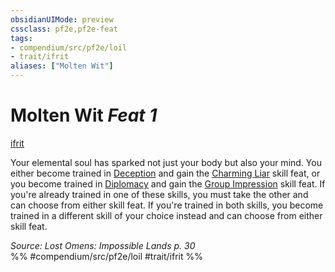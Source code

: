 ```yaml
---
obsidianUIMode: preview
cssclass: pf2e,pf2e-feat
tags:
- compendium/src/pf2e/loil
- trait/ifrit
aliases: ["Molten Wit"]
---
```

# Molten Wit  *Feat 1*  
[ifrit](/rules/traits/ifrit-b2.md)  


Your elemental soul has sparked not just your body but also your mind. You either become trained in [Deception](/compendium/skills.md#Deception) and gain the [Charming Liar](/compendium/feats/charming-liar.md) skill feat, or you become trained in [Diplomacy](/compendium/skills.md#Diplomacy) and gain the [Group Impression](/compendium/feats/group-impression.md) skill feat. If you're already trained in one of these skills, you must take the other and can choose from either skill feat. If you're trained in both skills, you become trained in a different skill of your choice instead and can choose from either skill feat.

*Source: Lost Omens: Impossible Lands p. 30*  
%% #compendium/src/pf2e/loil #trait/ifrit %%